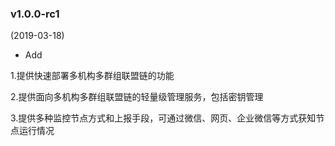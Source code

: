 ### v1.0.0-rc1

(2019-03-18)

* Add 

1.提供快速部署多机构多群组联盟链的功能

2.提供面向多机构多群组联盟链的轻量级管理服务，包括密钥管理

3.提供多种监控节点方式和上报手段，可通过微信、网页、企业微信等方式获知节点运行情况